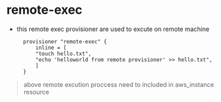 # remote-exec 
- this remote exec provisioner are used to excute on remote machine 

        provisioner "remote-exec" {
            inline = [
            "touch hello.txt",
            "echo 'helloworld from remote provisioner' >> hello.txt",
            ]
        }
> above remote excution proccess need to included in aws_instance resource 